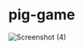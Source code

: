 # pig-game
![Screenshot (4)](https://user-images.githubusercontent.com/87890258/153534191-06461aa4-260e-4535-9508-3f46f41d60ae.png)
